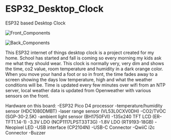 # ESP32_Desktop_Clock
ESP32 based Desktop Clock

![Front_Components](https://user-images.githubusercontent.com/4991664/137002687-6ac9a98c-8455-4430-a600-dcdc6465f5c8.jpg)

![Back_Components](https://user-images.githubusercontent.com/4991664/137002693-1184a481-bafe-432f-8653-25b9ee9dacc8.jpg)

This ESP32 internet of things desktop clock is a project created for my home. School has started and fall is coming so every morning my kids ask me what they should wear. This clock is normally very, very dim and shows the time, co2 value, room temperature and humidity in a dark orange color. When you move your hand a foot or so in front, the time fades away to a screen showing the days low temperature, high and what the weather conditions will be. Time is updated every few minutes over wifi from an NTP server, local weather data is updated from Openweather with various sensors on the front. 

Hardware on this board:
-ESP32 Pico D4 processor
-temperature/humidity sensor (HDC1080DMBT)
-laser range sensor (VL53L0CXV0DH)
-CO2/TVOC (SGP-30-2.5K)
-ambient light sensor (BH1750FVI)
-135x240 TFT LCD (ER-TFT1.14-1)
-3.3V LDO (NCP1117LPST33T3G)
-1.8V LDO (RT9193-18GB)
-Neopixel LED
-USB interface (CP2104N)
-USB-C Connector
-QwiiC i2c Connector
-Buzzer
